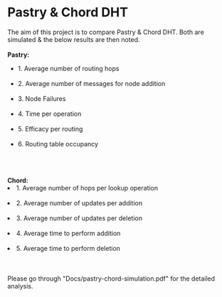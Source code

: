 Pastry & Chord DHT
===============

The aim of this project is to compare Pastry & Chord DHT. Both are simulated & the below results are then noted.
<br><br>
<b>Pastry:</b><br>
<ul>
	<li>1. Average number of routing hops  </li><br>
	<li>2. Average number of messages for node addition</li><br>
	<li>3. Node Failures</li><br>
	<li>4. Time per operation</li><br>
	<li>5. Efficacy per routing</li><br>
	<li>6. Routing table occupancy</li><br>
</ul>	
	<br><br>
<b>Chord:</b><br>
	<li>1. Average number of hops per lookup operation</li><br>
	<li>2. Average number of updates per addition</li><br>
	<li>3. Average number of updates per deletion</li><br>
	<li>4. Average time to perform addition</li><br>
	<li>5. Average time to perform deletion</li><br>
<br><br>
Please go through "Docs/pastry-chord-simulation.pdf" for the detailed analysis.

